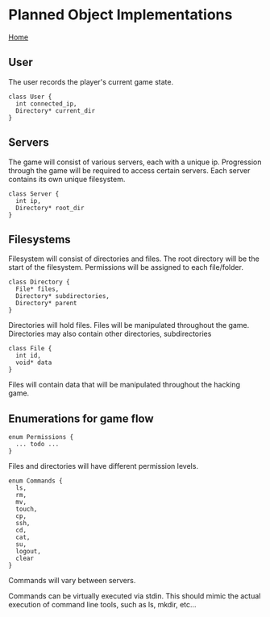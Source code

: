 # Planned Object Implementations

[Home](../README.md)

## User

The user records the player's current game state.
```
class User {
  int connected_ip,
  Directory* current_dir
}
```
## Servers

The game will consist of various servers, each with a unique ip. Progression
through the game will be required to access certain servers. Each server contains
its own unique filesystem.
```
class Server {
  int ip,
  Directory* root_dir
}
```
## Filesystems

Filesystem will consist of directories and files. The root directory will be the start
of the filesystem. Permissions will be assigned to each file/folder.
```
class Directory {
  File* files,
  Directory* subdirectories,
  Directory* parent
}
```
Directories will hold files. Files will be manipulated throughout the game.
Directories may also contain other directories, subdirectories
```
class File {
  int id,
  void* data
}
```
Files will contain data that will be manipulated throughout the hacking game.

## Enumerations for game flow
```
enum Permissions {
  ... todo ...
}
```
Files and directories will have different permission levels.
```
enum Commands {
  ls,
  rm,
  mv,
  touch,
  cp,
  ssh,
  cd,
  cat,
  su,
  logout,
  clear
}
```
Commands will vary between servers.

Commands can be virtually executed via stdin. This should mimic the actual
execution of command line tools, such as ls, mkdir, etc...
